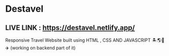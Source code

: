 # Destavel 
## LIVE LINK : https://destavel.netlify.app/
Responsive Travel Website built using HTML , CSS AND JAVASCRIPT 🏝🌎📍✈️ (working on backend part of it)
